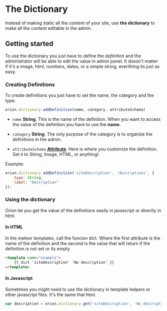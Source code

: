 # The Dictionary

Instead of making static all the content of your site, use 
__the dictionary__ to make all the content editable in the admin.

## Getting started

To use the dictionary you just have to define the *definition* 
and the administrator will be able to edit the value in admin panel.
It doesn't matter if it's a image, html, numbers, dates, or a simple
string, everithing its just as easy.

### Creating Definitions

To create definitions you just have to set the name, the category
and the type.

```js
orion.dictionary.addDefinition(name, category, attributeSchema)
```

- ```name``` **String**. This is the name of the definition.
When you want to access the value of the definition you have to 
use the **name**.

- ```category``` **String**. The only purpose of the category is to
organize the definitions in the admin.

- ```attributeSchema``` **[Attribute](https://github.com/orionjs/core/tree/master/attributes)**. Here is where you customize the
definition. Set it to String, Image, HTML, or anything!

Example:

```js
orion.dictionary.addDefinition('siteDescription', 'descriptions', {
    type: String,
    label: "Description"
});
```

### Using the dictionary

Orion let you get the value of the definitions easily in javascript or 
directly in html.

#### In HTML

In the meteor templates, call the funcion dict. Where the first 
attribute is the name of the definition and the second is the value that
will return if the definition is not set or its empty

```html
<template name="example">
	{{ dict 'siteDescription' 'No description' }}
</template>
```

#### In Javascript

Sometimes you might need to use the dictionary in template helpers
or other javascript files. It's the same that html.

```js
var description = orion.dictionary.get('siteDescription', 'No description');
```
